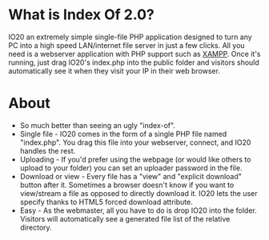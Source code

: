 # What is Index Of 2.0?
IO20 an  extremely simple single-file PHP application designed to turn any PC into a high speed LAN/internet file server in just a few clicks. All you need is a webserver application with PHP support such as [XAMPP](https://www.apachefriends.org/index.html). Once it's running, just drag IO20's index.php into the public folder and visitors should automatically see it when they visit your IP in their web browser.

# About
* So much better than seeing an ugly "index-of".
* Single file - IO20 comes in the form of a single PHP file named "index.php". You drag this file into your webserver, connect, and IO20 handles the rest.
* Uploading - If you'd prefer using the webpage (or would like others to upload to your folder) you can set an uploader password in the file.
* Download or view - Every file has a "view" and "explicit download" button after it. Sometimes a browser doesn't know if you want to view/stream a file as opposed to directly download it. IO20 lets the user specify thanks to HTML5 forced download attribute.
* Easy - As the webmaster, all you have to do is drop IO20 into the folder. Visitors will automatically see a generated file list of the relative directory.

